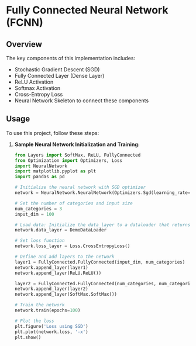 # Fully Connected Neural Network (FCNN)

## Overview

The key components of this implementation includes:

- Stochastic Gradient Descent (SGD)
- Fully Connected Layer (Dense Layer)
- ReLU Activation
- Softmax Activation
- Cross-Entropy Loss
- Neural Network Skeleton to connect these components

## Usage

To use this project, follow these steps:

1. **Sample Neural Network Initialization and Training:**

   ```python
   from Layers import SoftMax, ReLU, FullyConnected
   from Optimization import Optimizers, Loss
   import NeuralNetwork
   import matplotlib.pyplot as plt
   import pandas as pd

   # Initialize the neural network with SGD optimizer
   network = NeuralNetwork.NeuralNetwork(Optimizers.Sgd(learning_rate=1e-3))

   # Set the number of categories and input size
   num_categories = 3
   input_dim = 100

   # Load data: Initialize the data_layer to a dataloader that returns a batch of samples upon calling the next() function.
   network.data_layer = DemoDataLoader

   # Set loss function
   network.loss_layer = Loss.CrossEntropyLoss()

   # Define and add layers to the network
   layer1 = FullyConnected.FullyConnected(input_dim, num_categories)
   network.append_layer(layer1)
   network.append_layer(ReLU.ReLU())

   layer2 = FullyConnected.FullyConnected(num_categories, num_categories)
   network.append_layer(layer2)
   network.append_layer(SoftMax.SoftMax())

   # Train the network
   network.train(epochs=100)

   # Plot the loss
   plt.figure('Loss using SGD')
   plt.plot(network.loss, '-x')
   plt.show()
